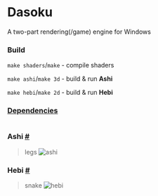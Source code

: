 # Dasoku
A two-part rendering(/game) engine for Windows

### Build
`make shaders`/`make` - compile shaders

`make ashi`/`make 3d` - build & run **Ashi**

`make hebi`/`make 2d` - build & run **Hebi**

### [Dependencies](https://github.com/vrecusko/Dasoku/tree/master/.dependencies)

# 

### Ashi [#](https://github.com/vrecusko/Dasoku/tree/master/Ashi%20(3D))
> legs
![ashi](https://i.imgur.com/dgX9GVo.png "Ashi")

### Hebi [#](https://github.com/vrecusko/Dasoku/tree/master/Hebi%20(2D))
> snake
![hebi](https://i.imgur.com/TqOmi6L.png "Hebi")
